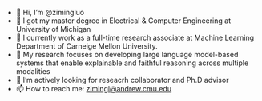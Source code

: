 - 👋 Hi, I’m @zimingluo
- 👀 I got my master degree in Electrical & Computer Engineering at University of Michigan 
- 🎯 I currently work as a full-time research associate at Machine Learning Department of Carneige Mellon University.
- 🌱 My research focuses on developing large language model-based systems that enable explainable and faithful reasoning across multiple modalities
- 💞️ I’m actively looking for reseacrh collaborator and Ph.D advisor
- 📫 How to reach me: zimingl@andrew.cmu.edu

<!---
zimingluo/zimingluo is a ✨ special ✨ repository because its `README.md` (this file) appears on your GitHub profile.
You can click the Preview link to take a look at your changes.
--->
